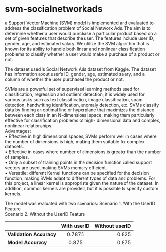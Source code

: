 # svm-socialnetworkads
a Support Vector Machine (SVM) model is implemented and evaluated to address the classification problem of Social Network Ads. 
The aim is to determine whether a user would purchase a particular product based on a set of given features that describe the user. 
The features include user ID, gender, age, and estimated salary. 
We utilize the SVM algorithm that is known for its ability to handle both linear and nonlinear classification problems to classify whether a user would make a purchase of a
product or not.

The dataset used is Social Network Ads dataset from Kaggle. The dataset has
information about user’s ID, gender, age, estimated salary, and a column of
whether the user purchased the product or not.

SVMs are a powerful set of supervised learning methods used for classification,
regression and outliers’ detection, it is widely used for various tasks such as text
classification, image classification, spam detection, handwriting identification,
anomaly detection, etc. SVMs classify data by finding an optimal line or
hyperplane that maximizes the distance between each class in an N-dimensional
space, making them particularly effective for classification problems of high-
dimensional data and complex, nonlinear relationships.<br/>
Advantages:<br/>
• Effective in high dimensional spaces, SVMs perform well in cases
where the number of dimensions is high, making them suitable for
complex datasets.<br/>
• Effective in cases where number of dimensions is greater than the
number of samples.<br/>
• Only a subset of training points in the decision function called
support vectors are used, making SVMs memory efficient.<br/>
• Versatile; different Kernel functions can be specified for the
decision function, making SVMs adapt to different types of data and
problems. For this project, a linear kernel is appropriate given the
nature of the dataset. In addition, common kernels are provided,
but it is possible to specify custom kernels.

The model was evaluated with two scenarios:
Scenario 1. With the UserID Feature <br/>
Scenario 2. Without the UserID Feature <br/>

|                      |  With userID |  Without userID |
| :---                 |     :---:      |          ---: |
| **Validation Accuracy**  | 0.7875    | 0.825   |
| **Model Accuracy**       | 0.875       | 0.875     |
